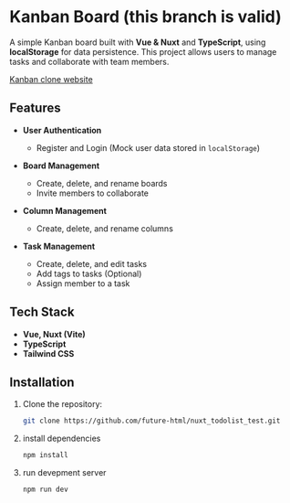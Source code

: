 # Kanban Board (this branch is valid)

A simple Kanban board built with **Vue & Nuxt** and **TypeScript**, using **localStorage** for data persistence. This project allows users to manage tasks and collaborate with team members.

[Kanban clone website](https://683ef5ae223d250008e89bbf--nuxtapptodolist-future-html-c2f142.netlify.app/board/board-1521863995)

## Features

-  **User Authentication**

   -  Register and Login (Mock user data stored in `localStorage`)

-  **Board Management**

   -  Create, delete, and rename boards
   -  Invite members to collaborate

-  **Column Management**

   -  Create, delete, and rename columns

-  **Task Management**
   -  Create, delete, and edit tasks
   -  Add tags to tasks (Optional)
   -  Assign member to a task
  

## Tech Stack

-  **Vue, Nuxt (Vite)**
-  **TypeScript**
-  **Tailwind CSS**

## Installation

1. Clone the repository:
   ```sh
   git clone https://github.com/future-html/nuxt_todolist_test.git
   ```
2. install dependencies
   ```sh
   npm install
   ```
3. run devepment server
   ```sh
   npm run dev
   ```

